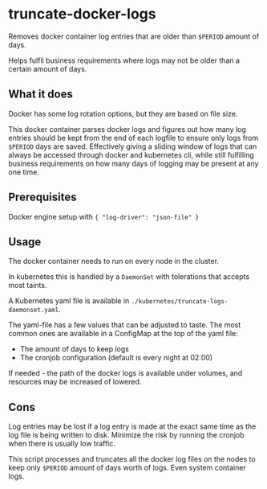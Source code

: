 # truncate-docker-logs

Removes docker container log entries that are older than `$PERIOD` amount of days.

Helps fulfil business requirements where logs may not be older than a certain amount of days.

## What it does

Docker has some log rotation options, but they are based on file size.

This docker container parses docker logs and figures out how many log entries should be kept from the end of each logfile to ensure only logs from `$PERIOD` days are saved.
Effectively giving a sliding window of logs that can always be accessed through docker and kubernetes cli, while still fulfilling business requirements on how many days of logging may be present at any one time.

## Prerequisites

Docker engine setup with `{ "log-driver": "json-file" }`

## Usage

The docker container needs to run on every node in the cluster.

In kubernetes this is handled by a `DaemonSet` with tolerations that accepts most taints.

A Kubernetes yaml file is available in `./kubernetes/truncate-logs-daemonset.yaml`.

The yaml-file has a few values that can be adjusted to taste. The most common ones are available in a ConfigMap at the top of the yaml file:
- The amount of days to keep logs
- The cronjob configuration (default is every night at 02:00)

If needed - the path of the docker logs is available under volumes, and resources may be increased of lowered.

## Cons

Log entries may be lost if a log entry is made at the exact same time as the log file is being written to disk.
Minimize the risk by running the cronjob when there is usually low traffic.

This script processes and truncates all the docker log files on the nodes to keep only `$PERIOD` amount of days worth of logs. Even system container logs.
